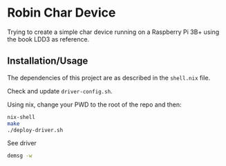 # Robin Char Device

Trying to create a simple char device running on a Raspberry Pi 3B+ using the book LDD3 as reference.

## Installation/Usage

The dependencies of this project are as described in the `shell.nix` file.

Check and update `driver-config.sh`.

Using nix, change your PWD to the root of the repo and then:
```bash
nix-shell
make
./deploy-driver.sh
```

See driver 
```bash
demsg -w
```
